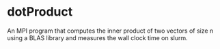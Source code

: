 # dotProduct  

An MPI program that computes the inner product of two vectors of size n using a BLAS library and measures the wall clock time on slurm.
